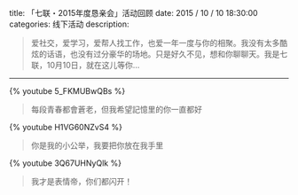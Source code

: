 title: 「七联・2015年度恳亲会」活动回顾
date: 2015 / 10 / 10 18:30:00
categories: 线下活动
description: <blockquote class="blockquote-center"> 爱社交，爱学习，爱帮人找工作，也爱一年一度与你的相聚。我没有太多酷炫的话语，也没有过分豪华的场地。只是好久不见，想和你聊聊天。我是七联，10月10日，就在这儿等你... </blockquote>

            
---



{% youtube 5_FKMUBwQBs %}

<blockquote class="blockquote-center">每段青春都會蒼老，但我希望記憶里的你一直都好</blockquote>

{% youtube H1VG60NZvS4 %}

<blockquote class="blockquote-center">你是我的小公举，我要把你放在我手里</blockquote>

{% youtube 3Q67UHNyQlk %}

<blockquote class="blockquote-center">我才是表情帝，你们都闪开！</blockquote>
